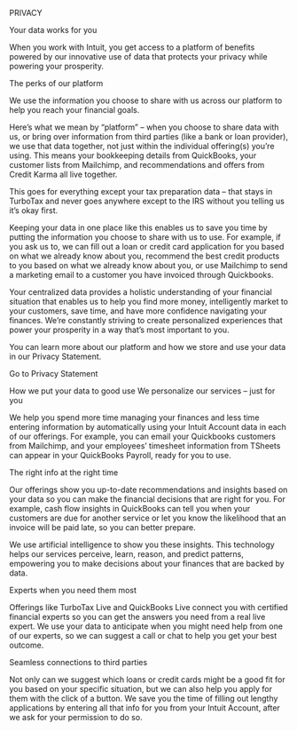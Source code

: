 PRIVACY

Your data works for you

When you work with Intuit, you get access to a platform of benefits powered by our innovative use of data that protects your privacy while powering your prosperity.

The perks of our platform

We use the information you choose to share with us across our platform to help you reach your financial goals.




Here’s what we mean by “platform” – when you choose to share data with us, or bring over information from third parties (like a bank or loan provider), we use that data together, not just within the individual offering(s) you’re using. This means your bookkeeping details from QuickBooks, your customer lists from Mailchimp, and recommendations and offers from Credit Karma all live together.

This goes for everything except your tax preparation data – that stays in TurboTax and never goes anywhere except to the IRS without you telling us it’s okay first.

Keeping your data in one place like this enables us to save you time by putting the information you choose to share with us to use. For example, if you ask us to, we can fill out a loan or credit card application for you based on what we already know about you, recommend the best credit products to you based on what we already know about you, or use Mailchimp to send a marketing email to a customer you have invoiced through Quickbooks.

Your centralized data provides a holistic understanding of your financial situation that enables us to help you find more money, intelligently market to your customers, save time, and have more confidence navigating your finances. We’re constantly striving to create personalized experiences that power your prosperity in a way that’s most important to you.

You can learn more about our platform and how we store and use your data in our Privacy Statement.

Go to Privacy Statement




How we put your data to good use
We personalize our services – just for you

We help you spend more time managing your finances and less time entering information by automatically using your Intuit Account data in each of our offerings. For example, you can email your Quickbooks customers from Mailchimp, and your employees’ timesheet information from TSheets can appear in your QuickBooks Payroll, ready for you to use.

The right info at the right time

Our offerings show you up-to-date recommendations and insights based on your data so you can make the financial decisions that are right for you. For example, cash flow insights in QuickBooks can tell you when your customers are due for another service or let you know the likelihood that an invoice will be paid late, so you can better prepare.

We use artificial intelligence to show you these insights. This technology helps our services perceive, learn, reason, and predict patterns, empowering you to make decisions about your finances that are backed by data.

Experts when you need them most

Offerings like TurboTax Live and QuickBooks Live connect you with certified financial experts so you can get the answers you need from a real live expert. We use your data to anticipate when you might need help from one of our experts, so we can suggest a call or chat to help you get your best outcome.

Seamless connections to third parties

Not only can we suggest which loans or credit cards might be a good fit for you based on your specific situation, but we can also help you apply for them with the click of a button. We save you the time of filling out lengthy applications by entering all that info for you from your Intuit Account, after we ask for your permission to do so.